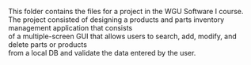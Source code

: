 This folder contains the files for a project in the WGU Software I course.  
The project consisted of designing a products and parts inventory management application that consists     
of a multiple-screen GUI that allows users to search, add, modify, and delete parts or products    
from a local DB and validate the data entered by the user.  
